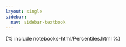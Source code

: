 ```yaml
---
layout: single
sidebar:
  nav: sidebar-textbook
---
```


{% include notebooks-html/Percentiles.html %}
